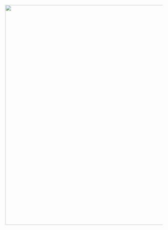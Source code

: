 <p><a class="imgpopup" href="/sites/default/files/content%20delivery%20network.jpg"><img src="/sites/default/files/content%20delivery%20network.jpg width="940" height="705" /></a></p> 